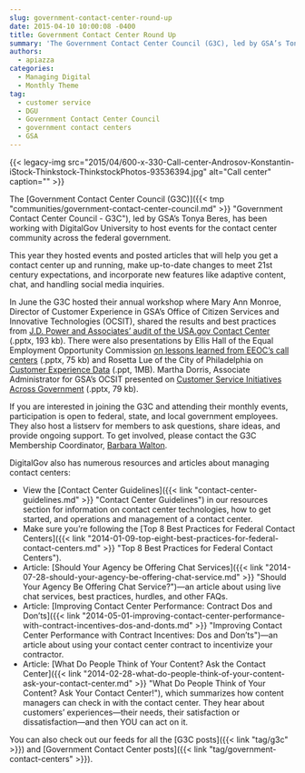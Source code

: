 ```yaml
---
slug: government-contact-center-round-up
date: 2015-04-10 10:00:08 -0400
title: Government Contact Center Round Up
summary: 'The Government Contact Center Council (G3C), led by GSA’s Tonya Beres, has been working with DigitalGov University to host events for the contact center community across the federal government. This year they hosted events and posted articles that will help you get a contact center up and running, make up-to-date changes to meet 21st century'
authors:
  - apiazza
categories:
  - Managing Digital
  - Monthly Theme
tag:
  - customer service
  - DGU
  - Government Contact Center Council
  - government contact centers
  - GSA
---
```


{{< legacy-img src="2015/04/600-x-330-Call-center-Androsov-Konstantin-iStock-Thinkstock-ThinkstockPhotos-93536394.jpg" alt="Call center" caption="" >}} 

The [Government Contact Center Council (G3C)]({{< tmp "communities/government-contact-center-council.md" >}} "Government Contact Center Council - G3C"), led by GSA’s Tonya Beres, has been working with DigitalGov University to host events for the contact center community across the federal government.

This year they hosted events and posted articles that will help you get a contact center up and running, make up-to-date changes to meet 21st century expectations, and incorporate new features like adaptive content, chat, and handling social media inquiries.

In June the G3C hosted their annual workshop where Mary Ann Monroe, Director of Customer Experience in GSA’s Office of Citizen Services and Innovative Technologies (OCSIT), shared the results and best practices from [J.D. Power and Associates&#8217; audit of the USA.gov Contact Center](https://s3.amazonaws.com/digitalgov/legacy-img/2015/03/061214-G3C-Meeting-Mary-Ann-Monroe-USAgov-Contact-Center-Case-Study-JD-Power-Assessment-and-Customer-Satisfaction-Results.pptx "USA.gov Contact Center Case Study JD Power Assessment and Customer Satisfaction Results") (.pptx, 193 kb). There were also presentations by Ellis Hall of the Equal Employment Opportunity Commission [on lessons learned from EEOC&#8217;s call centers](https://s3.amazonaws.com/digitalgov/legacy-img/2015/03/061214-G3C-Meeting-Ellis-Hall-Presentation-Introduction-Equal-Employment-Opportunity-Commission.pptx "Introduction Equal Employment Opportunity Commission") (.pptx, 75 kb) and Rosetta Lue of the City of Philadelphia on [Customer Experience Data](https://s3.amazonaws.com/digitalgov/legacy-img/2015/03/061214-G3C-Meeting-Rosetta-Lue-Collecting-Customer-Experience-Data.ppt "Collecting Customer Experience Data") (.ppt, 1MB). Martha Dorris, Associate Administrator for GSA’s OCSIT presented on [Customer Service Initiatives Across Government](https://s3.amazonaws.com/digitalgov/legacy-img/2015/03/061214-G3C-Meeting-Martha-Dorris-Customer-Service-Initiatives-Across-Government.pptx "Customer Service Initiatives Across Government") (.pptx, 79 kb).

If you are interested in joining the G3C and attending their monthly events, participation is open to federal, state, and local government employees. They also host a listserv for members to ask questions, share ideas, and provide ongoing support. To get involved, please contact the G3C Membership Coordinator, [Barbara Walton](mailto:%20barbara.walton@gsa.gov).

DigitalGov also has numerous resources and articles about managing contact centers:

  * View the [Contact Center Guidelines]({{< link "contact-center-guidelines.md" >}} "Contact Center Guidelines") in our resources section for information on contact center technologies, how to get started, and operations and management of a contact center.
  * Make sure you’re following the [Top 8 Best Practices for Federal Contact Centers]({{< link "2014-01-09-top-eight-best-practices-for-federal-contact-centers.md" >}} "Top 8 Best Practices for Federal Contact Centers").
  * Article: [Should Your Agency be Offering Chat Services]({{< link "2014-07-28-should-your-agency-be-offering-chat-service.md" >}} "Should Your Agency Be Offering Chat Service?")—an article about using live chat services, best practices, hurdles, and other FAQs.
  * Article: [Improving Contact Center Performance: Contract Dos and Don’ts]({{< link "2014-05-01-improving-contact-center-performance-with-contract-incentives-dos-and-donts.md" >}} "Improving Contact Center Performance with Contract Incentives: Dos and Don’ts")—an article about using your contact center contract to incentivize your contractor.
  * Article: [What Do People Think of Your Content? Ask the Contact Center]({{< link "2014-02-28-what-do-people-think-of-your-content-ask-your-contact-center.md" >}} "What Do People Think of Your Content? Ask Your Contact Center!"), which summarizes how content managers can check in with the contact center. They hear about customers’ experiences—their needs, their satisfaction or dissatisfaction—and then YOU can act on it.

You can also check out our feeds for all the [G3C posts]({{< link "tag/g3c" >}}) and [Government Contact Center posts]({{< link "tag/government-contact-centers" >}}).